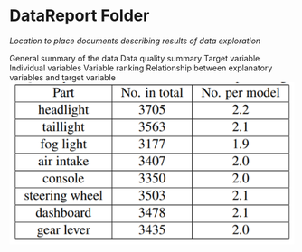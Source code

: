 # DataReport Folder
_Location to place documents describing results of data exploration_

General summary of the data
Data quality summary
Target variable
Individual variables
Variable ranking
Relationship between explanatory variables and target variable
![Interior Parts](https://github.com/StephanieRogers-ML/deep-learning_vehicle-dashboard/blob/master/Docs/Data_Dictionaries/parts.png)
